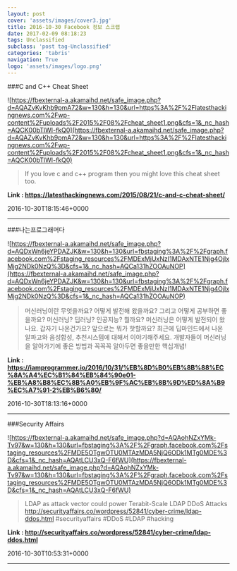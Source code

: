 ```yaml
---
layout: post
cover: 'assets/images/cover3.jpg'
title: 2016-10-30 Facebook 정보 스크랩
date: 2017-02-09 08:18:23
tags: Unclassified
subclass: 'post tag-Unclassified'
categories: 'tabris'
navigation: True
logo: 'assets/images/logo.png'
---
```


###C and C++ Cheat Sheet

![https://fbexternal-a.akamaihd.net/safe_image.php?d=AQAZvKvKhb9pmA72&w=130&h=130&url=https%3A%2F%2Flatesthackingnews.com%2Fwp-content%2Fuploads%2F2015%2F08%2Fcheat_sheet1.png&cfs=1&_nc_hash=AQCK00bTlWI-fkQ0](https://fbexternal-a.akamaihd.net/safe_image.php?d=AQAZvKvKhb9pmA72&w=130&h=130&url=https%3A%2F%2Flatesthackingnews.com%2Fwp-content%2Fuploads%2F2015%2F08%2Fcheat_sheet1.png&cfs=1&_nc_hash=AQCK00bTlWI-fkQ0)

>If you love c and c++ program then you might love this cheat sheet too.

**Link : <https://latesthackingnews.com/2015/08/21/c-and-c-cheat-sheet/>**

2016-10-30T18:15:46+0000

---

###나는프로그래머다

![https://fbexternal-a.akamaihd.net/safe_image.php?d=AQDxWn6jeYPDAZJK&w=130&h=130&url=fbstaging%3A%2F%2Fgraph.facebook.com%2Fstaging_resources%2FMDExMjUxNzI1MDAxNTE1Njg4OjIxMjg2NDk0NzQ%3D&cfs=1&_nc_hash=AQCa131hZOOAuNOP](https://fbexternal-a.akamaihd.net/safe_image.php?d=AQDxWn6jeYPDAZJK&w=130&h=130&url=fbstaging%3A%2F%2Fgraph.facebook.com%2Fstaging_resources%2FMDExMjUxNzI1MDAxNTE1Njg4OjIxMjg2NDk0NzQ%3D&cfs=1&_nc_hash=AQCa131hZOOAuNOP)

>머신러닝이란 무엇을까요? 어떻게 발전해 왔을까요? 그리고 어떻게 공부하면 좋을까요?
머신러닝? 딥러닝? 인공지능? 뭘까요?
머신러닝은 어떻게 발전되어 왔나요. 갑자기 나온건가요? 앞으로는 뭐가 핫할까요?
최근에 딥마인드에서 나온 알파고와 음성합성, 추천시스템에 대해서 이야기해주세요.
개발자들이 머신러닝을 알아가기에 좋은 방법과 꼭꼭꼭 알아두면 좋을만한 핵심개념!

**Link : <https://iamprogrammer.io/2016/10/31/%EB%8D%B0%EB%8B%88%EC%8A%A4%EC%B1%84%EB%84%90e01-%EB%A8%B8%EC%8B%A0%EB%9F%AC%EB%8B%9D%ED%8A%B9%EC%A7%91-2%EB%B6%80/>**

2016-10-30T18:13:16+0000

---

###Security Affairs

![https://fbexternal-a.akamaihd.net/safe_image.php?d=AQAohNZxYMk-Tv97&w=130&h=130&url=fbstaging%3A%2F%2Fgraph.facebook.com%2Fstaging_resources%2FMDE5OTgwOTU0MTAzMDA5NjQ6ODk1MTg0MDE%3D&cfs=1&_nc_hash=AQAtLCU3xQ-F6fWU](https://fbexternal-a.akamaihd.net/safe_image.php?d=AQAohNZxYMk-Tv97&w=130&h=130&url=fbstaging%3A%2F%2Fgraph.facebook.com%2Fstaging_resources%2FMDE5OTgwOTU0MTAzMDA5NjQ6ODk1MTg0MDE%3D&cfs=1&_nc_hash=AQAtLCU3xQ-F6fWU)

>LDAP as attack vector could power Terabit-Scale LDAP DDoS Attacks
http://securityaffairs.co/wordpress/52841/cyber-crime/ldap-ddos.html
#securityaffairs #DDoS #LDAP #hacking

**Link : <http://securityaffairs.co/wordpress/52841/cyber-crime/ldap-ddos.html>**

2016-10-30T10:53:31+0000

---

